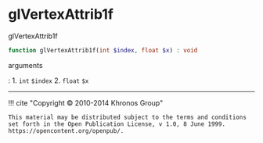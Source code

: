# glVertexAttrib1f
glVertexAttrib1f

```php
function glVertexAttrib1f(int $index, float $x) : void
```



arguments

:    1. `int` `$index` 
    2. `float` `$x` 



---
     

!!! cite "Copyright © 2010-2014 Khronos Group"

    This material may be distributed subject to the terms and conditions set forth in the Open Publication License, v 1.0, 8 June 1999. https://opencontent.org/openpub/.